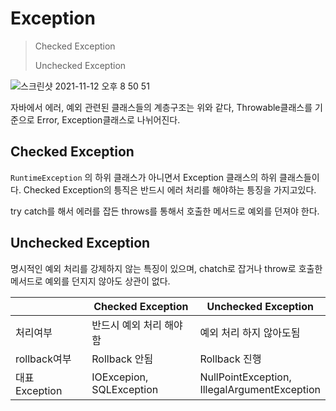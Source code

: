 # Exception

> Checked Exception
>
> Unchecked Exception

![스크린샷 2021-11-12 오후 8 50 51](https://user-images.githubusercontent.com/58923731/141462969-b69d9808-c9d4-422d-8b0e-44e7fe4f7af0.png)

자바에서 에러, 예외 관련된 클래스들의 계층구조는 위와 같다, Throwable클래스를 기준으로 Error, Exception클래스로 나뉘어진다.

## Checked Exception

`RuntimeException` 의 하위 클래스가 아니면서 Exception 클래스의 하위 클래스들이다. Checked Exception의 틍직은 반드시 에러 처리를 해야하는 틍징을 가지고있다.

try catch를 해서 에러를 잡든 throws를 통해서 호출한 메서드로 예외를 던져야 한다.

## Unchecked Exception

명시적인 예외 처리를 강제하지 않는 특징이 있으며, chatch로 잡거나 throw로 호출한 메서드로 예외를 던지지 않아도 상관이 없다.

|                | Checked Exception              | Unchecked Exception                                |
| -------------- | ------------------------------ | -------------------------------------------------- |
| 처리여부       | 반드시 예외 처리 해야함        | 예외 처리 하지 않아도됨                            |
| rollback여부   | Rollback 안됨                  | Rollback 진행                                      |
| 대표 Exception | IOExcepion, <br />SQLException | NullPointException, <br />IllegalArgumentException |

